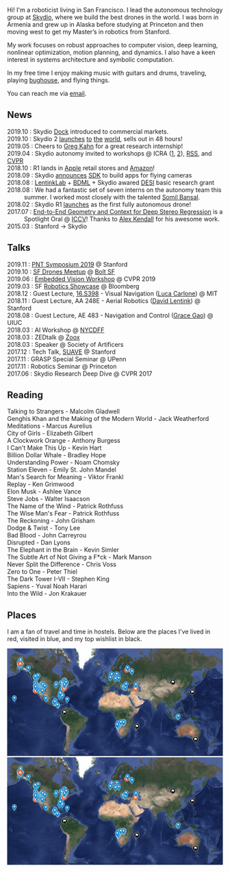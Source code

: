 <div class="blog-section">

Hi! I'm a roboticist living in San Francisco. 
I lead the autonomous technology group at [Skydio](https://www.skydio.com/), where we build the best drones in the world. I was born in Armenia and grew up in Alaska before studying at Princeton and then moving west to get my Master’s in robotics from Stanford.

My work focuses on robust approaches to computer vision, deep learning, nonlinear optimization, motion planning, and dynamics. I also have a keen interest in systems architecture and symbolic computation.

In my free time I enjoy making music with guitars and drums, traveling, playing [bughouse](https://en.wikipedia.org/wiki/Bughouse_chess), and flying things.

You can reach me via <a href="mailto:hayk.mart@gmail.com">email</a>.

</div>

<div class="blog-section">

## News

2019.10 : Skydio [Dock](https://youtu.be/k8RRykNVL6E) introduced to commercial markets.  
2019.10 : Skydio 2 [launches](https://youtu.be/imt2qZ7uw1s) [to](https://www.slashgear.com/skydio-2-drone-answers-all-my-autopilot-requests-cheaper-smaller-smarter-01593386/) [the](https://www.theverge.com/2019/10/1/20892377/skydio-2-drone-autonomous-self-flying-camera-controller-price-release-date-announcement) [world](https://spectrum.ieee.org/automaton/robotics/drones/skydios-new-drone-is-smaller-even-smarter-and-almost-affordable), sells out in 48 hours!  
2019.05 : Cheers to [Greg Kahn](https://people.eecs.berkeley.edu/~gregoryk/) for a great research internship!  
2019.04 : Skydio autonomy invited to workshops @ ICRA ([1](https://uav-learning-icra.github.io/2019/), [2](https://www.aerial-robotics-workshop.com/agenda.html)), [RSS](https://sites.google.com/view/rss19safe), and [CVPR](https://embeddedvisionworkshop.wordpress.com/)  
2018.10 : R1 lands in [Apple](https://www.apple.com/us_edu_5005057/shop/product/HMLV2LL/A/skydio-r1-drone) retail stores and [Amazon](https://www.amazon.com/Skydio-Self-Flying-Camera-Smart-Drone/dp/B07HRPQNLW/)!  
2018.09 : Skydio [announces](https://spectrum.ieee.org/automaton/robotics/drones/skydio-announces-sdk-to-make-worlds-cleverest-drone-even-cleverer) [SDK](https://www.skydio.com/developer/) to build apps for flying cameras  
2018.08 : [LentinkLab](http://lentinklab.stanford.edu/) + [BDML](http://bdml.stanford.edu/) + Skydio awared [DESI](https://dod.defense.gov/News/Article/Article/1595382/dod-announces-desi-awards-for-university-industry-collaborations/) basic research grant  
2018.08 : We had a fantastic set of seven interns on the autonomy team this  &nbsp;&nbsp;&nbsp;&nbsp;&nbsp;&nbsp;&nbsp;&nbsp;&nbsp; summer. I worked most closely with the talented [Somil Bansal](http://people.eecs.berkeley.edu/~somil/).  
2018.02 : Skydio R1 [launches](https://spectrum.ieee.org/automaton/robotics/drones/skydio-r1-drone) as the first fully autonomous drone!  
2017.07 : [End-to-End Geometry and Context for Deep Stereo Regression](https://arxiv.org/abs/1703.04309) is a &nbsp;&nbsp;&nbsp;&nbsp;&nbsp;&nbsp;&nbsp;&nbsp;&nbsp; Spotlight Oral @ [ICCV](http://iccv2017.thecvf.com/)! Thanks to [Alex Kendall](https://alexgkendall.com/) for his awesome work.
2015.03 : Stanford -> Skydio

</div>

<div class="blog-section">

## Talks

2019.11 : [PNT Symposium 2019](https://scpnt.stanford.edu/annual-symposium/2019-pnt-symposium) @ Stanford  
2019.10 : [SF Drones Meetup](https://www.meetup.com/SF-Drones-Startup-Meetup/events/265300367/) @ [Bolt SF](https://bolt.io/)  
2019.06 : [Embedded Vision Workshop](https://embeddedvisionworkshop.wordpress.com/) @ CVPR 2019  
2019.03 : SF [Robotics Showcase](https://www.robotics-showcase.com/skydio) @ Bloomberg  
2018.12 : Guest Lecture, [16.S398](https://docs.google.com/document/d/1nEcBizxL6BF5rj_a9xub9De9HRXUSizMbnTuPBAgNGk/export?format=pdf) - Visual Navigation ([Luca Carlone](https://lucacarlone.mit.edu/)) @ MIT  
2018.11 : Guest Lecture, AA 248E - Aerial Robotics ([David Lentink](http://lentinklab.stanford.edu/)) @ Stanford  
2018.08 : Guest Lecture, AE 483 - Navigation and Control ([Grace Gao](http://gracegao.ae.illinois.edu/)) @ UIUC  
2018.03 : AI Workshop @ [NYCDFF](https://www.nycdronefilmfestival.com/)  
2018.03 : ZEDtalk @ [Zoox](https://zoox.com/)  
2018.03 : Speaker @ Society of Artificers  
2017.12 : Tech Talk, [SUAVE](http://stanforduav.org/) @ Stanford  
2017.11 : GRASP Special Seminar @ UPenn  
2017.11 : Robotics Seminar @ Princeton  
2017.06 : Skydio Research Deep Dive @ CVPR 2017  

</div>

<div class="blog-section">

## Reading

Talking to Strangers - Malcolm Gladwell  
Genghis Khan and the Making of the Modern World - Jack Weatherford  
Meditations - Marcus Aurelius  
City of Girls - Elizabeth Gilbert  
A Clockwork Orange - Anthony Burgess  
I Can't Make This Up - Kevin Hart  
Billion Dollar Whale - Bradley Hope  
Understanding Power - Noam Chomsky  
Station Eleven - Emily St. John Mandel  
Man's Search for Meaning - Viktor Frankl  
Replay - Ken Grimwood  
Elon Musk - Ashlee Vance  
Steve Jobs - Walter Isaacson  
The Name of the Wind - Patrick Rothfuss  
The Wise Man's Fear - Patrick Rothfuss  
The Reckoning - John Grisham  
Dodge & Twist - Tony Lee  
Bad Blood - John Carreyrou  
Disrupted - Dan Lyons  
The Elephant in the Brain - Kevin Simler  
The Subtle Art of Not Giving a F*ck - Mark Manson  
Never Split the Difference - Chris Voss  
Zero to One - Peter Thiel  
The Dark Tower I-VII - Stephen King  
Sapiens - Yuval Noah Harari  
Into the Wild - Jon Krakauer  

</div>

<div class="blog-section">

## Places
I am a fan of travel and time in hostels. Below are the places I've lived in red, visited in blue, and my top wishlist in black.

<div class="blog-inset">
  <hidden>
    <img src='world-map.png' />
    <img src='world-map.png' />
  </hidden>
  <zoom-image src='world-map.png' zoomSrc='world-map.png' alt='Plugin Screenshot'></zoom-image>
</div>

</div>
